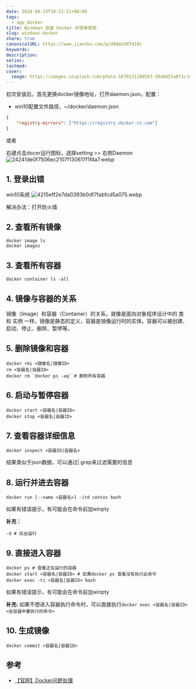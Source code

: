 ```yaml
---
date: 2018-08-13T10:11:21+08:00
tags:
  - app_docker
title: Windows 安装 Docker 并简单使用
slug: windows-docker
share: true
canonicalURL: https://www.jianshu.com/p/d684a507419c
keywords: 
description: 
series: 
lastmod: 
cover:
  image: https://images.unsplash.com/photo-1670121180583-39ab653a071c?q=80&w=720&fm=webp&fit=crop&ixlib=rb-4.0.3&ixid=M3wxMjA3fDB8MHxwaG90by1wYWdlfHx8fGVufDB8fHx8fA%3D%3D
---
```


初次安装后，首先更换docker镜像地址，打开daemon.json，配置：

- win10配置文件路径，~/docker/daemon.json

```json
{
	"registry-mirrors": ["https://registry.docker-cn.com"]
}
```

或者

右键点击docer运行图标，选择setting >> 右侧Daemon
![24241de0f7506ec2107f130617f1f4a7.webp](/images/24241de0f7506ec2107f130617f1f4a7.webp)


## 1. 登录出错

win10系统
![4215eff2e7da0393b0df7fabfcd5a075.webp](/images/4215eff2e7da0393b0df7fabfcd5a075.webp)

解决办法：打开防火墙

## 2. 查看所有镜像

```
docker image ls
docker images
```

## 3. 查看所有容器

```
docker container ls -all
```

## 4. 镜像与容器的关系

镜像（Image）和容器（Container）的关系，就像是面向对象程序设计中的 类 和 实例 一样，镜像是静态的定义，容器是镜像运行时的实体。容器可以被创建、启动、停止、删除、暂停等。

## 5. 删除镜像和容器

```
docker rmi <镜像名|镜像ID>
rm <容器名|容器ID>
docker rm `docker ps -aq` # 删除所有容器
```

## 6. 启动与暂停容器

```
docker start <容器名|容器ID>
docker stop <容器名|容器ID>
```

## 7. 查看容器详细信息

```
docker inspect <容器ID|容器名>
```

结果类似于json数据，可以通过| grep来过滤需要的信息

## 8. 运行并进去容器

```
docker run [--name <容器名>] -itd centos bash
```

如果有错误提示，有可能会在命令前加winpty

**补充：**

```
-d # 后台运行
```

## 9. 直接进入容器

```
docker ps # 查看正在运行的容器
docker start <容器名|容器ID> # 如果docker ps 查看没有执行此命令
docker exec -ti <容器名|容器ID> bash
```

如果有错误提示，有可能会在命令前加winpty 

**补充:** 如果不想进入容器执行命令时，可以直接执行`docker exec <容器名|容器ID> <在容器中要执行的命令>` 

## 10. 生成镜像

```
docker commit <容器名|容器ID>
```

## 参考

- [【官网】Docker问题处理](https://docs.docker.com/docker-for-windows/troubleshoot/#virtualization)